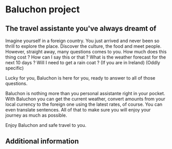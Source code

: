 # Baluchon project
## The travel assistante you've always dreamt of 
Imagine yourself in a foreign country. You just arrived and never been so thrill to explore the place. Discover the culture, the food and meet people.
However, straight away, many questions comes to you. How much does this thing cost ? How can I say this or that ? What is the weather forecast for the next 10 days ? Will I need to get a rain coat ? (If you are in Ireland) (Oddly specific)

Lucky for you, Baluchon is here for you, ready to answer to all of those questions. 

Baluchon is nothing more than you personal assistante right in your pocket. With Baluchon you can get the current weather, convert amounts from your local currency to the foreign one using the latest rates, of course. You can even translate sentences. All of that to make sure you will enjoy your journey as much as possible. 

Enjoy Baluchon and safe travel to you.

## Additional information
